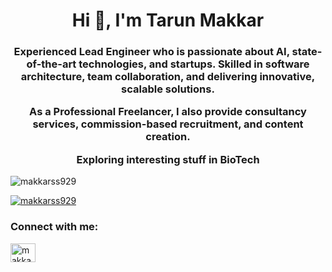 <h1 align="center">Hi 👋, I'm Tarun Makkar</h1>
<h3 align="center">Experienced Lead Engineer who is passionate about AI, state-of-the-art technologies, and startups. Skilled in software architecture, team collaboration, and delivering innovative, scalable solutions.

As a Professional Freelancer, I also provide consultancy services, commission-based recruitment, and content creation.

Exploring interesting stuff in BioTech</h3>

<p align="left"> <img src="https://komarev.com/ghpvc/?username=makkarss929&label=Profile%20views&color=0e75b6&style=flat" alt="makkarss929" /> </p>

<p align="left"> <a href="https://github.com/ryo-ma/github-profile-trophy"><img src="https://github-profile-trophy.vercel.app/?username=makkarss929" alt="makkarss929" /></a> </p>

<h3 align="left">Connect with me:</h3>
<p align="left">
<a href="https://linkedin.com/in/makkarss929" target="blank"><img align="center" src="https://raw.githubusercontent.com/rahuldkjain/github-profile-readme-generator/master/src/images/icons/Social/linked-in-alt.svg" alt="makkarss929" height="30" width="40" /></a>
</p>


